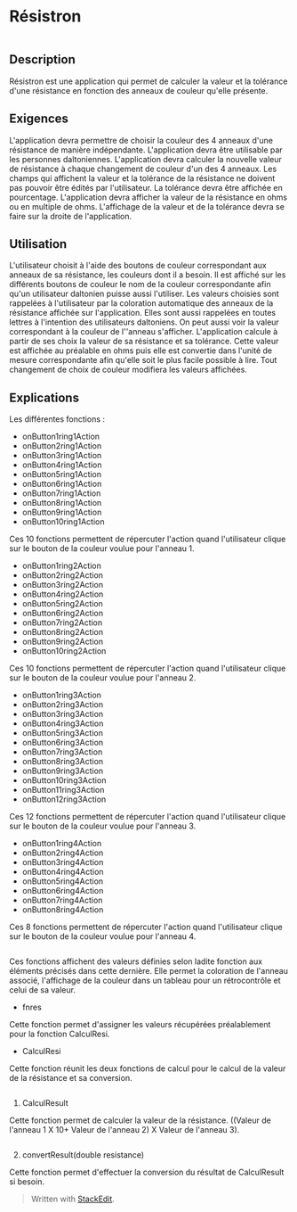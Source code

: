 # Résistron

<a href="https://zupimages.net/viewer.php?id=23/05/7wa5.jpg"><img src="https://zupimages.net/up/23/05/7wa5.jpg" alt="" /></a>

## Description

Résistron est une application qui permet de calculer la valeur et la tolérance d'une résistance en fonction des anneaux de couleur qu'elle présente.

## Exigences

L'application devra permettre de choisir la couleur des 4 anneaux d'une résistance de manière indépendante.
L'application devra être utilisable par les personnes daltoniennes.
L'application devra calculer la nouvelle valeur de résistance à chaque changement de couleur d'un des 4 anneaux.
Les champs qui affichent la valeur et la tolérance de la résistance ne doivent pas pouvoir être édités par l'utilisateur.
La tolérance devra être affichée en pourcentage.
L'application devra afficher la valeur de la résistance en ohms ou en multiple de ohms.
L'affichage de la valeur et de la tolérance devra se faire sur la droite de l'application.

## Utilisation

L'utilisateur choisit à l'aide des boutons de couleur correspondant aux anneaux de sa résistance, les couleurs dont il a besoin. Il est affiché sur les différents boutons de couleur le nom de la couleur correspondante afin qu'un utilisateur daltonien puisse aussi l'utiliser. Les valeurs choisies sont rappelées à l'utilisateur par la coloration automatique des anneaux de la résistance affichée sur l'application. Elles sont aussi rappelées en toutes lettres à l'intention des utilisateurs daltoniens.  On peut aussi voir la valeur correspondant à la couleur de l''anneau s'afficher. L'application calcule à partir de ses choix la valeur de sa résistance et sa tolérance. Cette valeur est affichée au préalable en ohms puis elle est convertie dans l'unité de mesure correspondante afin qu'elle soit le plus facile possible à lire. Tout changement de choix de couleur modifiera les valeurs affichées.

## Explications

Les différentes fonctions :

- onButton1ring1Action
- onButton2ring1Action
- onButton3ring1Action
- onButton4ring1Action
- onButton5ring1Action
- onButton6ring1Action
- onButton7ring1Action
- onButton8ring1Action
- onButton9ring1Action
- onButton10ring1Action

Ces 10 fonctions permettent de répercuter l'action quand l'utilisateur clique sur le bouton de la couleur voulue pour l'anneau 1.

- onButton1ring2Action
- onButton2ring2Action
- onButton3ring2Action
- onButton4ring2Action
- onButton5ring2Action
- onButton6ring2Action
- onButton7ring2Action
- onButton8ring2Action
- onButton9ring2Action
- onButton10ring2Action

Ces 10 fonctions permettent de répercuter l'action quand l'utilisateur clique sur le bouton de la couleur voulue pour l'anneau 2.

- onButton1ring3Action
- onButton2ring3Action
- onButton3ring3Action
- onButton4ring3Action
- onButton5ring3Action
- onButton6ring3Action
- onButton7ring3Action
- onButton8ring3Action
- onButton9ring3Action
- onButton10ring3Action
- onButton11ring3Action
- onButton12ring3Action

Ces 12 fonctions permettent de répercuter l'action quand l'utilisateur clique sur le bouton de la couleur voulue pour l'anneau 3.

- onButton1ring4Action
- onButton2ring4Action
- onButton3ring4Action
- onButton4ring4Action
- onButton5ring4Action
- onButton6ring4Action
- onButton7ring4Action
- onButton8ring4Action

Ces 8 fonctions permettent de répercuter l'action quand l'utilisateur clique sur le bouton de la couleur voulue pour l'anneau 4.

<a href="https://zupimages.net/viewer.php?id=23/05/e35m.jpg"><img src="https://zupimages.net/up/23/05/e35m.jpg" alt="" /></a>

Ces fonctions affichent des valeurs définies selon ladite fonction aux éléments précisés dans cette dernière. Elle permet la coloration de l'anneau associé, l'affichage de la couleur dans un tableau pour un rétrocontrôle et celui de sa valeur.
- fnres

Cette fonction permet d'assigner les valeurs récupérées préalablement pour la fonction CalculResi.

- CalculResi

Cette fonction réunit les deux fonctions de calcul pour le calcul de la valeur de la résistance et sa conversion.

<a href="https://zupimages.net/viewer.php?id=23/05/xmhj.jpg"><img src="https://zupimages.net/up/23/05/xmhj.jpg" alt="" /></a>

1. CalculResult

Cette fonction permet de calculer la valeur de la résistance. ((Valeur de l'anneau 1  X 10+ Valeur de l'anneau 2) X Valeur de l'anneau 3).

<a href="https://zupimages.net/viewer.php?id=23/05/dpv0.jpg"><img src="https://zupimages.net/up/23/05/dpv0.jpg" alt="" /></a>

2. convertResult(double resistance)

Cette fonction permet d'effectuer la conversion du résultat de CalculResult si besoin.

> Written with [StackEdit](https://stackedit.io/).
